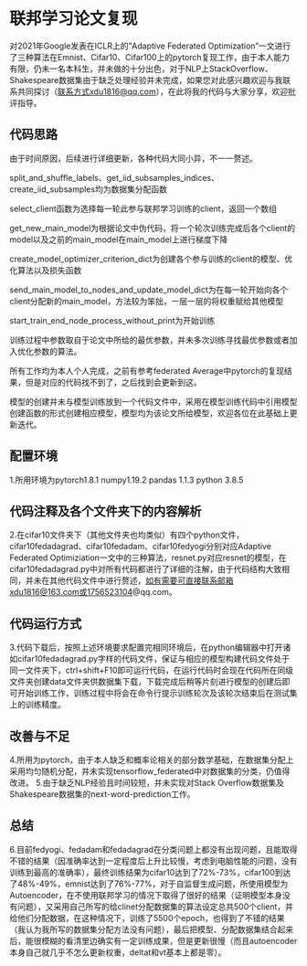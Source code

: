 联邦学习论文复现
===
对2021年Google发表在ICLR上的”Adaptive Federated Optimization“一文进行了三种算法在Emnist、Cifar10、Cifar100上的pytorch复现工作，由于本人能力有限，仍未一名本科生，并未做的十分出色，对于NLP上StackOverflow、Shakespeare数据集由于缺乏处理经验并未完成，如果您对此感兴趣欢迎与我联系共同探讨（联系方式xdu1816@qq.com），在此将我的代码与大家分享，欢迎批评指导。

代码思路
----

由于时间原因，后续进行详细更新，各种代码大同小异，不一一赘述。

split_and_shuffle_labels、get_iid_subsamples_indices、create_iid_subsamples均为数据集分配函数

select_client函数为选择每一轮此参与联邦学习训练的client，返回一个数组

get_new_main_model为根据论文中伪代码，将一个轮次训练完成后各个client的model以及之前的main_model在main_model上进行梯度下降

create_model_optimizer_criterion_dict为创建各个参与训练的client的模型、优化算法以及损失函数

send_main_model_to_nodes_and_update_model_dict为在每一轮开始向各个client分配新的main_model，方法较为笨拙，一层一层的将权重赋给其他模型

start_train_end_node_process_without_print为开始训练

训练过程中参数取自于论文中所给的最优参数，并未多次训练寻找最优参数或者加入优化参数的算法。

所有工作均为本人个人完成，之前有参考federated Average中pytorch的复现结果，但是对应的代码找不到了，之后找到会更新到这。

模型的创建并未与模型训练放到一个代码文件中，采用在模型训练代码中引用模型创建函数的形式创建相应模型，模型均为该论文所给模型，欢迎各位在此基础上更新迭代。

配置环境
----
1.所用环境为pytorch1.8.1 numpy1.19.2 pandas 1.1.3 python 3.8.5

代码注释及各个文件夹下的内容解析
----
2.在cifar10文件夹下（其他文件夹也均类似）有四个python文件，cifar10fedadagrad、cifar10fedadam、cifar10fedyogi分别对应Adaptive Federated Optimiziation一文中的三种算法，resnet.py对应resnet的模型，在cifar10fedadagrad.py中对所有代码都进行了详细的注解，由于代码结构大致相同，并未在其他代码文件中进行赘述，如有需要可直接联系邮箱xdu1816@163.com或1756523104@qq.com。

代码运行方式
----
3.代码下载后，按照上述环境要求配置完相同环境后，在python编辑器中打开诸如cifar10fedadagrad.py字样的代码文件，保证与相应的模型构建代码文件处于同一文件夹下，ctrl+shift+F10即可运行代码，在运行代码时会现在代码所在同级文件夹创建data文件夹供数据集下载，下载完成后稍等片刻进行模型的创建后即可开始训练工作，训练过程中将会在命令行提示训练轮次及该轮次结束后在测试集上的训练精度。

改善与不足
----
4.所用为pytorch，由于本人缺乏和概率论相关的部分数学基础，在数据集分配上采用均匀随机分配，并未实现tensorflow_federated中对数据集的分类，仍值得改进。
5.由于缺乏NLP经验且时间较短，并未实现对Stack Overflow数据集及Shakespeare数据集的next-word-prediction工作。

总结
----
6.目前fedyogi、fedadam和fedadagrad在分类问题上都没有出现问题，且能取得不错的结果（因准确率达到一定程度后上升比较慢，考虑到电脑性能的问题，没有训练到最高的准确率），最终训练结果为cifar10达到了72%-73%，cifar100到达了48%-49%，emnist达到了76%-77%，对于自监督生成问题，所使用模型为Autoencoder，在不使用联邦学习的情况下取得了很好的结果（证明模型本身没有问题），又采用自己所写的给clinet分配数据集的算法设定总共500个client，并给他们分配数据，在这种情况下，训练了5500个epoch，也得到了不错的结果（我认为我所写的数据集分配方法没有问题），最后把模型、分配数据集结合起来后，能很模糊的看清里边确实有一定训练成果，但是更新很慢（而且autoencoder本身自己就几乎不怎么更新权重，deltat和vt基本上都是零）。
